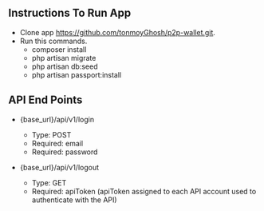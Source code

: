 ## Instructions To Run App

- Clone app https://github.com/tonmoyGhosh/p2p-wallet.git.
- Run this commands.
    - composer install
    - php artisan migrate
    - php artisan db:seed
    - php artisan passport:install

## API End Points

- {base_url}/api/v1/login
    - Type: POST
    - Required: email
    - Required: password

- {base_url}/api/v1/logout
    - Type: GET
    - Required: apiToken (apiToken assigned to each API account used to authenticate with the API)

